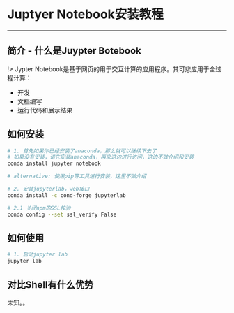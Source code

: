 # Juptyer Notebook安装教程

---

## 简介 - 什么是Juypter Botebook

!> Jypter Notebook是基于网页的用于交互计算的应用程序。其可悲应用于全过程计算：

- 开发
- 文档编写
- 运行代码和展示结果

## 如何安装

```bash
# 1. 首先如果你已经安装了anaconda，那么就可以继续下去了
# 如果没有安装，请先安装anaconda，再来这边进行访问，这边不做介绍和安装
conda install jupyter notebook

# alternative: 使用pip等工具进行安装，这里不做介绍

# 2. 安装jupyterlab，web接口
conda install -c cond-forge jupyterlab

# 2.1 关闭npm的SSL校验
conda config --set ssl_verify False
```

## 如何使用

```bash
# 1. 启动jupyter lab
jupyter lab
```

## 对比Shell有什么优势

未知。。
